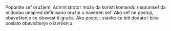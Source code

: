Popunite sef oružjem: Administrator može da koristi komandu /napunisef da bi dodao unapred definisano oružje u naveden sef. Ako sef ne postoji, obaveštenje će obavestiti igrača. Ako postoji, stavke će biti dodate i biće poslato obaveštenje o izvršenju.
